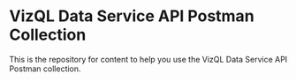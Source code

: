 # VizQL Data Service API Postman Collection

This is the repository for content to help you use the VizQL Data Service API Postman collection.
